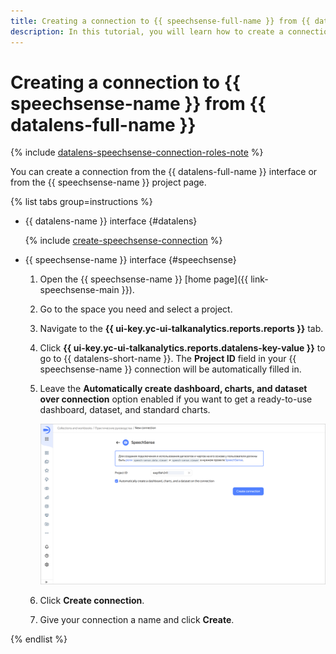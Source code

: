 ```yaml
---
title: Creating a connection to {{ speechsense-full-name }} from {{ datalens-full-name }}
description: In this tutorial, you will learn how to create a connection to {{ speechsense-name }} from {{ datalens-short-name }}.
---
```


# Creating a connection to {{ speechsense-name }} from {{ datalens-full-name }}

{% include [datalens-speechsense-connection-roles-note](../../../_includes/datalens/operations/datalens-speechsense-connection-roles-note.md) %}

You can create a connection from the {{ datalens-full-name }} interface or from the {{ speechsense-name }} project page.

{% list tabs group=instructions %}

- {{ datalens-name }} interface {#datalens}

  {% include [create-speechsense-connection](../../../_includes/datalens/operations/datalens-create-speechsense-connection.md) %}

- {{ speechsense-name }} interface {#speechsense}

  1. Open the {{ speechsense-name }} [home page]({{ link-speechsense-main }}).
  1. Go to the space you need and select a project.
  1. Navigate to the **{{ ui-key.yc-ui-talkanalytics.reports.reports }}** tab.
  1. Click **{{ ui-key.yc-ui-talkanalytics.reports.datalens-key-value }}** to go to {{ datalens-short-name }}. The **Project ID** field in your {{ speechsense-name }} connection will be automatically filled in.
  1. Leave the **Automatically create dashboard, charts, and dataset over connection** option enabled if you want to get a ready-to-use dashboard, dataset, and standard charts.

     ![image](../../../_assets/datalens/operations/connection/connection-speechsense.png)

  1. Click **Create connection**.
  1. Give your connection a name and click **Create**.

{% endlist %}
